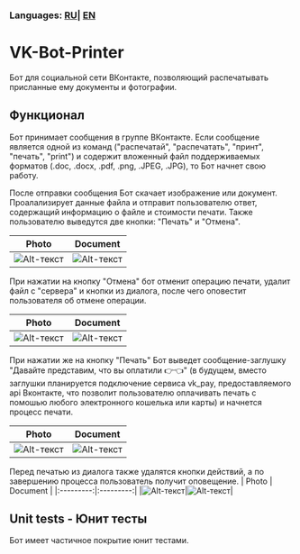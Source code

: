 ### Languages: [RU](https://github.com/M1troll/VK-Bot-Printer/blob/main/README.md)| [EN](https://github.com/M1troll/VK-Bot-Printer/blob/main/README_EN.md)

# VK-Bot-Printer
Бот для социальной сети ВКонтакте, позволяющий распечатывать присланные ему документы и фотографии.

## Функционал

Бот принимает сообщения в группе ВКонтакте. 
Если сообщение является одной из команд ("распечатай", "распечатать", "принт", "печать", "print") 
и содержит вложенный файл поддерживаемых форматов (.doc, .docx, .pdf, .png, .JPEG, .JPG), то Бот начнет свою работу.

После отправки сообщения Бот скачает изображение или документ. Проалализирует данные файла и отправит пользователю ответ, содержащий информацию о файле и стоимости печати. Также пользователю выведутся две кнопки: "Печать" и "Отмена".

| Photo | Document |
|:---------:|:---------:|
|![Alt-текст](https://sun9-85.userapi.com/impf/YkrnnXcPF7jCDAQgoc0TLYPlpPI2Iyj4eBBBuQ/qh4cJsfcfj4.jpg?size=720x1600&quality=96&sign=854fda3036382dc21eae54d2cd669dec&type=album)|![Alt-текст](https://sun9-80.userapi.com/impf/4KjvHfQ1xKMsu_wJHaEBrO9UThR93CxHlI1Qyw/N1hgZFwB4J8.jpg?size=720x1600&quality=96&sign=9e5ad19d8113c76f7eece5ad176bb566&type=album)|

При нажатии на кнопку "Отмена" бот отменит операцию печати, удалит файл с "сервера" и кнопки из диалога, после чего оповестит пользователя об отмене операции.

| Photo | Document |
|:---------:|:---------:|
|![Alt-текст](https://sun9-77.userapi.com/impf/tXhFy47ZaVxSP90h6JrdLqSTDxb9t56CJLATyw/PKpSl5hTw44.jpg?size=720x1600&quality=96&sign=39b5e27dd67af1936a1db22150ce61c4&type=album)|![Alt-текст](https://sun9-56.userapi.com/impf/aanntEKwvZ_55MlSAhAu3tVfwHDB9UaDMtAXug/5hLvJyq8oL8.jpg?size=720x1600&quality=96&sign=5cba6c53c9a529c5021a1ebbeea3a76d&type=album)|

При нажатии же на кнопку "Печать" Бот выведет сообщение-заглушку "Давайте представим, что вы оплатили :point_right::point_left:" (в будущем, вместо заглушки планируется подключение сервиса vk_pay, предоставляемого api Вконтакте, что позволит пользователю оплачивать печать с помошью любого электронного кошелька или карты) и начнется процесс печати.

| Photo | Document |
|:---------:|:---------:|
|![Alt-текст](https://sun9-87.userapi.com/impf/ATuZtUwki-DP3d5GnDOtQqsK6KYPw7lLo0RXdw/Y4ybxKs4uUU.jpg?size=720x1600&quality=96&sign=fcefd2ca51b486c3b137fdc45729b70e&type=album)|![Alt-текст](https://sun9-20.userapi.com/impf/ASL0Fh849IEkuxdYTc_5WzBFX-2RR0v12NjXAg/GdYCAO06Vv8.jpg?size=720x1600&quality=96&sign=83a35c1ef814e2e0021065e058ddf64f&type=album)|

Перед печатью из диалога также удалятся кнопки действий, а по завершению процесса пользователь получит оповещение.
| Photo | Document |
|:---------:|:---------:|
|![Alt-текст](https://sun9-51.userapi.com/impf/doitF71Mww8Anb7UVpPkyd2Ph401Up_aNqV-Dg/0K81nFFzM4I.jpg?size=720x1600&quality=96&sign=cc726581a8b5bb99a026bfcbe2d4aaf6&type=album)|![Alt-текст](https://sun9-85.userapi.com/impf/TDg_RPh47QypYjDvZANcr_jlQwexLhk1A1qO8g/4BO6WmdaP5s.jpg?size=720x1600&quality=96&sign=000bb5ea10326bdf8d7b157f711f2c7d&type=album)|

## Unit tests - Юнит тесты
Бот имеет частичное покрытие юнит тестами.
